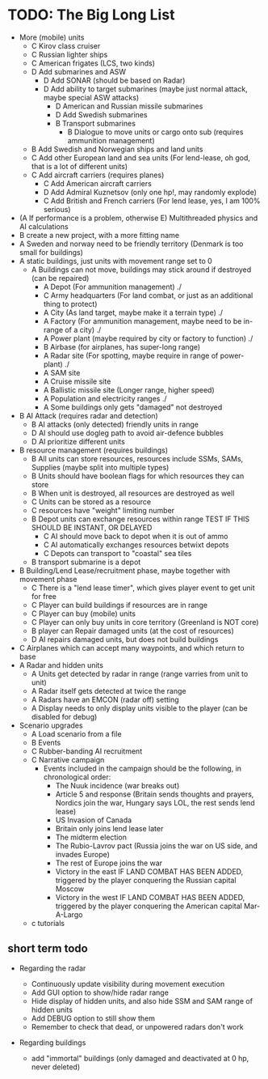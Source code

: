 TODO: The Big Long List
============

* More (mobile) units
    * C Kirov class cruiser
    * C Russian lighter ships
    * C American frigates (LCS, two kinds)
    * D Add submarines and ASW
        * D Add SONAR (should be based on Radar)
        * D Add ability to target submarines (maybe just normal attack, maybe special ASW attacks)
            * D American and Russian missile submarines
            * D Add Swedish submarines
            * B Transport submarines
                * B Dialogue to move units or cargo onto sub (requires ammunition management)
    * B Add Swedish and Norwegian ships and land units
    * C Add other European land and sea units (For lend-lease, oh god, that is a lot of different units)
    * C Add aircraft carriers (requires planes)
        * C Add American aircraft carriers
        * D Add Admiral Kuznetsov (only one hp!, may randomly explode)
        * C Add British and French carriers (For lend lease, yes, I am 100% serious)
* (A If performance is a problem, otherwise E) Multithreaded physics and AI calculations
* B create a new project, with a more fitting name
* A Sweden and norway need to be friendly territory (Denmark is too small for buildings)
* A static buildings, just units with movement range set to 0
    * A Buildings can not move, buildings may stick around if destroyed (can be repaired)
        * A Depot (For ammunition management) ./
        * C Army headquarters (For land combat, or just as an additional thing to protect)
        * A City (As land target, maybe make it a terrain type) ./
        * A Factory (For ammunition management, maybe need to be in-range of a city) ./
        * A Power plant (maybe required by city or factory to function) ./
        * B Airbase (for airplanes, has super-long range)
        * A Radar site (For spotting, maybe require in range of power-plant) ./
        * A SAM site
        * A Cruise missile site
        * A Ballistic missile site (Longer range, higher speed)
        * A Population and electricity ranges ./
        * A Some buildings only gets "damaged" not destroyed
* B AI Attack (requires radar and detection)
    * B AI attacks (only detected) friendly units in range
    * D AI should use dogleg path to avoid air-defence bubbles
    * D AI prioritize different units
* B resource management (requires buildings)
    * B All units can store resources, resources include SSMs, SAMs, Supplies (maybe split into multiple types)
    * B Units should have boolean flags for which resources they can store
    * B When unit is destroyed, all resources are destroyed as well
    * C Units can be stored as a resource
    * C resources have "weight" limiting number
    * B Depot units can exchange resources within range TEST IF THIS SHOULD BE INSTANT, OR DELAYED
        * C AI should move back to depot when it is out of ammo
        * C AI automatically exchanges resources betwixt depots
        * C Depots can transport to "coastal" sea tiles
    * B transport submarine is a depot
* B Building/Lend Lease/recruitment phase, maybe together with movement phase
    * C There is a "lend lease timer", which gives player event to get unit for free
    * C Player can build buildings if resources are in range
    * C Player can buy (mobile) units
    * C Player can only buy units in core territory (Greenland is NOT core)
    * B player can Repair damaged units (at the cost of resources)
    * D AI repairs damaged units, but does not build buildings
* C Airplanes which can accept many waypoints, and which return to base
* A Radar and hidden units
    * A Units get detected by radar in range (range varries from unit to unit)
    * A Radar itself gets detected at twice the range
    * A Radars have an EMCON (radar off) setting
    * A Display needs to only display units visible to the player (can be disabled for debug)
* Scenario upgrades
    * A Load scenario from a file
    * B Events
    * C Rubber-banding AI recruitment
    * C Narrative campaign
        * Events included in the campaign should be the following, in chronological order:
            * The Nuuk incidence (war breaks out)
            * Article 5 and response (Britain sends thoughts and prayers, Nordics join the war, Hungary says LOL, the rest sends lend lease)
            * US Invasion of Canada
            * Britain only joins lend lease later
            * The midterm election
            * The Rubio-Lavrov pact (Russia joins the war on US side, and invades Europe)
            * The rest of Europe joins the war
            * Victory in the east IF LAND COMBAT HAS BEEN ADDED, triggered by the player conquering the Russian capital Moscow
            * Victory in the west IF LAND COMBAT HAS BEEN ADDED, triggered by the player conquering the American capital Mar-A-Largo
    * c tutorials


short term todo
----

* Regarding the radar
  * Continuously update visibility during movement execution
  * Add GUI option to show/hide radar range
  * Hide display of hidden units, and also hide SSM and SAM range of hidden units
  * Add DEBUG option to still show them
  * Remember to check that dead, or unpowered radars don't work

* Regarding buildings 
  * add "immortal" buildings (only damaged and deactivated at 0 hp, never deleted)
